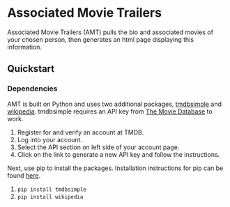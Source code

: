 # Associated Movie Trailers
Associated Movie Trailers (AMT) pulls the bio and associated movies of your chosen person, then generates an html page displaying this information.

## Quickstart

### Dependencies

AMT is built on Python and uses two additional packages, [tmdbsimple](https://pypi.python.org/pypi/tmdbsimple) and [wikipedia](https://pypi.python.org/pypi/wikipedia/). tmdbsimple requires an API key from [The Movie Database](https://www.themoviedb.org/) to work. 

1. Register for and verify an account at TMDB.
2. Log into your account.
3. Select the API section on left side of your account page.
4. Click on the link to generate a new API key and follow the instructions.

Next, use pip to install the packages. Installation instructions for pip can be found [here](https://pip.pypa.io/en/stable/installing/).
1. `pip install tmdbsimple`
2. `pip install wikipedia`